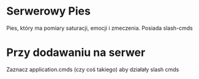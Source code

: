 # Serwerowy Pies
 Pies, który ma pomiary saturacji, emocji i zmeczenia. Posiada slash-cmds

# Przy dodawaniu na serwer
 Zaznacz application.cmds (czy coś takiego) aby działały slash cmds